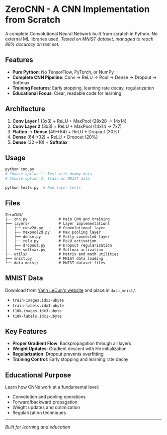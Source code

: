 # ZeroCNN - A CNN Implementation from Scratch

A complete Convolutional Neural Network built from scratch in Python. No external ML libraries used.
*Tested on MNIST dataset, managed to reach 88% accuracy on test set.*

## Features

- **Pure Python**: No TensorFlow, PyTorch, or NumPy
- **Complete CNN Pipeline**: Conv → ReLU → Pool → Dense → Dropout → Softmax
- **Training Features**: Early stopping, learning rate decay, regularization
- **Educational Focus**: Clear, readable code for learning

## Architecture

1. **Conv Layer 1** (3x3) + ReLU + MaxPool (28x28 → 14x14)
2. **Conv Layer 2** (3x3) + ReLU + MaxPool (14x14 → 7x7)
3. **Flatten** → **Dense** (49→64) + ReLU + Dropout (30%)
4. **Dense** (64→32) + ReLU + Dropout (20%)
5. **Dense** (32→10) + **Softmax**

## Usage

```bash
python cnn.py
# Choose option 1: Test with dummy data
# Choose option 2: Train on MNIST data

python tests.py  # Run layer tests
```

## Files

```
ZeroCNN/
├── cnn.py              # Main CNN and training
├── layers/             # Layer implementations
│   ├── conv2d.py       # Convolutional layer
│   ├── maxpool2d.py    # Max pooling layer
│   ├── dense.py        # Fully connected layer
│   ├── relu.py         # ReLU activation
│   ├── dropout.py      # Dropout regularization
│   └── softmax.py      # Softmax activation
├── utils/              # Matrix and math utilities
├── mnist.py            # MNIST data loading
└── data_mnist/         # MNIST dataset files
```

## MNIST Data

Download from [Yann LeCun's website](http://yann.lecun.com/exdb/mnist/) and place in `data_mnist/`:
- `train-images.idx3-ubyte`
- `train-labels.idx1-ubyte`
- `t10k-images.idx3-ubyte`
- `t10k-labels.idx1-ubyte`

## Key Features

- **Proper Gradient Flow**: Backpropagation through all layers
- **Weight Updates**: Gradient descent with He initialization
- **Regularization**: Dropout prevents overfitting
- **Training Control**: Early stopping and learning rate decay

## Educational Purpose

Learn how CNNs work at a fundamental level:
- Convolution and pooling operations
- Forward/backward propagation
- Weight updates and optimization
- Regularization techniques

---

*Built for learning and education*

